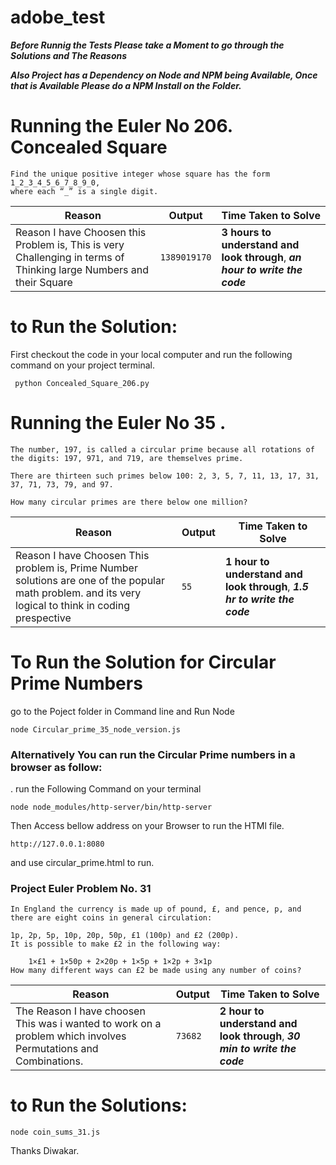 # adobe_test
***Before Runnig the Tests Please take a Moment to go through the Solutions and The Reasons***

***Also Project has a Dependency on Node and NPM being Available, Once that is Available Please do a NPM Install on the Folder.***

# Running the Euler No 206. Concealed Square
```
Find the unique positive integer whose square has the form 1_2_3_4_5_6_7_8_9_0,
where each “_” is a single digit.
```
Reason | Output | Time Taken to Solve
--- | --- | ---
Reason I have Choosen this Problem is, This is very Challenging in terms of Thinking large Numbers and their Square | `1389019170` | **3 hours to understand and look through**, ***an hour to write the code***

# to Run the Solution:
First checkout the code in your local computer and run the following command on your project terminal.
```
 python Concealed_Square_206.py

```
# Running the Euler No 35 .
```
The number, 197, is called a circular prime because all rotations of the digits: 197, 971, and 719, are themselves prime.

There are thirteen such primes below 100: 2, 3, 5, 7, 11, 13, 17, 31, 37, 71, 73, 79, and 97.

How many circular primes are there below one million?
```
Reason | Output | Time Taken to Solve
--- | --- | ---
Reason I have Choosen This problem is, Prime Number solutions are one of the popular math problem. and its very logical to think in coding prespective | `55` | **1 hour to understand and look through**, ***1.5 hr to write the code***

# To Run the Solution for Circular Prime Numbers

go to the Poject folder in Command line and Run Node
```
node Circular_prime_35_node_version.js
```

### Alternatively You can run the Circular Prime numbers in a browser as follow:
. run the Following  Command on your terminal
```
node node_modules/http-server/bin/http-server

```
Then Access bellow address on your Browser to run the HTMl file.
```
http://127.0.0.1:8080
```
and use circular_prime.html to run.



### Project Euler Problem No. 31
```
In England the currency is made up of pound, £, and pence, p, and there are eight coins in general circulation:

1p, 2p, 5p, 10p, 20p, 50p, £1 (100p) and £2 (200p).
It is possible to make £2 in the following way:

    1×£1 + 1×50p + 2×20p + 1×5p + 1×2p + 3×1p
How many different ways can £2 be made using any number of coins?
```
Reason | Output | Time Taken to Solve
--- | --- | ---
The Reason I have choosen This was i wanted to work on a problem which involves Permutations and Combinations. | `73682` | **2 hour to understand and look through**, ***30 min to write the code***

# to Run the Solutions:
```
node coin_sums_31.js
```

Thanks
Diwakar.
